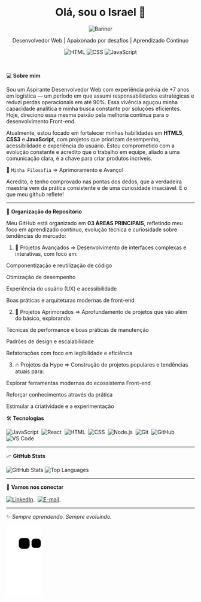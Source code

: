 <div align="center">

  <h1>Olá, sou o Israel 👋</h1>

  <img width="150em" border-radius="50%" src="https://github.com/user-attachments/assets/a2a8dc80-03c5-4597-9098-ff52d42e90a3" alt="Banner" />

   <p>Desenvolvedor Web | Apaixonado por desafios | Aprendizado Contínuo</p>

![HTML](https://img.shields.io/badge/HTML5-E34F26?style=flat&logo=html5&logoColor=white)
![CSS](https://img.shields.io/badge/CSS3-1572B6?style=flat&logo=css3&logoColor=white)
![JavaScript](https://img.shields.io/badge/JavaScript-F7DF1E?style=flat&logo=javascript&logoColor=black)

</div>
&nbsp
&nbsp


💻 **Sobre mim**

Sou um Aspirante Desenvolvedor Web com experiência prévia de +7 anos em logística — um período em que assumi responsabilidades estratégicas e reduzi perdas operacionais em até 90%. Essa vivência aguçou minha capacidade analítica e minha busca constante por soluções eficientes. Hoje, direciono essa mesma paixão pela melhoria contínua para o desenvolvimento Front-end.

Atualmente, estou focado em fortalecer minhas habilidades em **HTML5**, **CSS3** e **JavaScript**, com projetos que priorizam desempenho, acessibilidade e experiência do usuário. Estou comprometido com a evolução constante e acredito que o trabalho em equipe, aliado a uma comunicação clara, é a chave para criar produtos incríveis.


🎯&nbsp;`Minha Filosofia` => Aprimoramento e Avanço!

Acredito, e tenho comprovado nas pontas dos dedos, que a verdadeira maestria vem da prática consistente e de uma curiosidade insaciável. É o que meu github reflete!

---

📁 **Organização do Repositório**

Meu GitHub está organizado em **03 ÁREAS PRINCIPAIS**, refletindo meu foco em aprendizado contínuo, evolução técnica e curiosidade sobre tendências do mercado:

1. 🔧 Projetos Avançados => 
Desenvolvimento de interfaces complexas e interativas, com foco em:

Componentização e reutilização de código

Otimização de desempenho

Experiência do usuário (UX) e acessibilidade

Boas práticas e arquiteturas modernas de front-end

2. 🚀 Projetos Aprimorados => 
Aprofundamento de projetos que vão além do básico, explorando:

Técnicas de performance e boas práticas de manutenção

Padrões de design e escalabilidade

Refatorações com foco em legibilidade e eficiência

3. 🔥 Projetos da Hype => 
Construção de projetos populares e tendências atuais para:

Explorar ferramentas modernas do ecossistema Front-end

Reforçar conhecimentos através da prática

Estimular a criatividade e a experimentação

🛠️ **Tecnologias**

![JavaScript](https://img.shields.io/badge/-JavaScript-05122A?style=flat&logo=javascript)&nbsp;
![React](https://img.shields.io/badge/-React-05122A?style=flat&logo=react)&nbsp;
![HTML](https://img.shields.io/badge/-HTML-05122A?style=flat&logo=html5)&nbsp;
![CSS](https://img.shields.io/badge/-CSS-05122A?style=flat&logo=css3)&nbsp;
![Node.js](https://img.shields.io/badge/-Node.js-05122A?style=flat&logo=node.js)&nbsp;
![Git](https://img.shields.io/badge/-Git-05122A?style=flat&logo=git)&nbsp;
![GitHub](https://img.shields.io/badge/-GitHub-05122A?style=flat&logo=github)&nbsp;
![VS Code](https://img.shields.io/badge/-VS_Code-05122A?style=flat&logo=visual-studio-code&logoColor=007ACC)

---

📈 **GitHub Stats**

<p align="left">
  <img width="380em" src="https://github-readme-stats.vercel.app/api?username=israelassis&show_icons=true&theme=vision-friendly-dark" alt="GitHub Stats"/>
  <img width="380em" src="https://github-readme-stats.vercel.app/api/top-langs/?username=israelassis&layout=compact&theme=vision-friendly-dark" alt="Top Languages"/>
</p>

---

🤝 **Vamos nos conectar**

<a href="https://linkedin.com/in/israelassis" target="_blank">
  <img align="center" src="https://img.shields.io/badge/-LinkedIn-05122A?style=flat&logo=linkedin" alt="LinkedIn"/>
</a>&nbsp;
<a href="mailto:assis.phn@gmail.com" target="_blank">
  <img align="center" src="https://img.shields.io/badge/-Email-05122A?style=flat&logo=gmail" alt="E-mail"/>
</a>&nbsp;

---

✨ *Sempre aprendendo. Sempre evoluindo.*  

![Snake animation](https://github.com/israelassis/israelassis/blob/output/github-contribution-grid-snake.svg)
  
